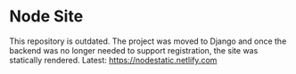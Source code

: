 # Node Site
This repository is outdated. The project was moved to Django and once the backend was no longer needed to support registration, the site was statically rendered. Latest: https://nodestatic.netlify.com
